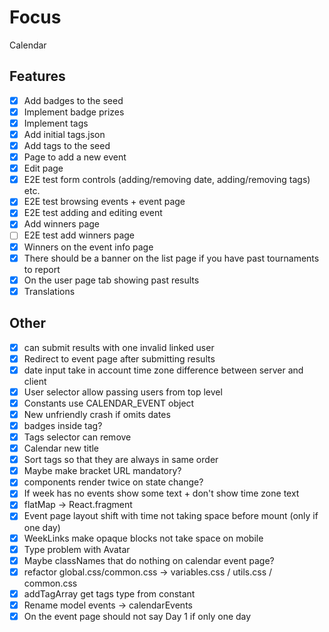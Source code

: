 # Focus

Calendar

## Features

- [x] Add badges to the seed
- [x] Implement badge prizes
- [x] Implement tags
- [x] Add initial tags.json
- [x] Add tags to the seed
- [x] Page to add a new event
- [x] Edit page
- [x] E2E test form controls (adding/removing date, adding/removing tags) etc.
- [x] E2E test browsing events + event page
- [x] E2E test adding and editing event
- [x] Add winners page
- [ ] E2E test add winners page
- [x] Winners on the event info page
- [x] There should be a banner on the list page if you have past tournaments to report
- [x] On the user page tab showing past results
- [x] Translations

## Other

- [x] can submit results with one invalid linked user
- [x] Redirect to event page after submitting results
- [x] date input take in account time zone difference between server and client
- [x] User selector allow passing users from top level
- [x] Constants use CALENDAR_EVENT object
- [x] New unfriendly crash if omits dates
- [x] badges inside tag?
- [x] Tags selector can remove
- [x] Calendar new title
- [x] Sort tags so that they are always in same order
- [x] Maybe make bracket URL mandatory?
- [x] components render twice on state change?
- [x] If week has no events show some text + don't show time zone text
- [x] flatMap -> React.fragment
- [x] Event page layout shift with time not taking space before mount (only if one day)
- [x] WeekLinks make opaque blocks not take space on mobile
- [x] Type problem with Avatar
- [x] Maybe classNames that do nothing on calendar event page?
- [x] refactor global.css/common.css -> variables.css / utils.css / common.css
- [x] addTagArray get tags type from constant
- [x] Rename model events -> calendarEvents
- [x] On the event page should not say Day 1 if only one day

